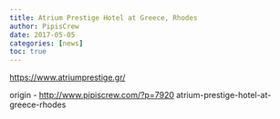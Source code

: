 ```yaml
---
title: Atrium Prestige Hotel at Greece, Rhodes
author: PipisCrew
date: 2017-05-05
categories: [news]
toc: true
---
```


https://www.atriumprestige.gr/

origin - http://www.pipiscrew.com/?p=7920 atrium-prestige-hotel-at-greece-rhodes